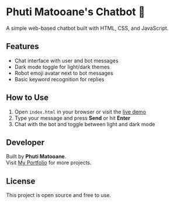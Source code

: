 # Phuti Matooane's Chatbot 🤖

A simple web-based chatbot built with HTML, CSS, and JavaScript.



## Features

- Chat interface with user and bot messages  
- Dark mode toggle for light/dark themes  
- Robot emoji avatar next to bot messages  
- Basic keyword recognition for replies  



## How to Use

1. Open `index.html` in your browser or visit the [live demo](https://phutza.github.io/Phuti-Matooane-s-Bot/)  
2. Type your message and press **Send** or hit **Enter**  
3. Chat with the bot and toggle between light and dark mode  



## Developer

Built by **Phuti Matooane**.  
Visit [My Portfolio](https://phutza.github.io/My-portfolio/) for more projects.



## License

This project is open source and free to use.

